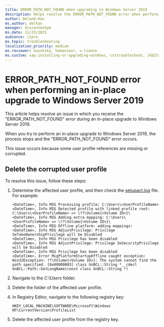 ```yaml
---
title: ERROR_PATH_NOT_FOUND when upgrading to Windows Server 2019
description: Helps resolve the ERROR_PATH_NOT_FOUND error when performing an in-place upgrade to Windows Server 2019.
author: Deland-Han
ms.author: delhan
manager: dcscontentpm
ms.date: 11/23/2023
audience: itpro
ms.topic: troubleshooting
localization_priority: medium
ms.reviewer: kaushika, hamansoor, v-lianna
ms.custom: sap:installing-or-upgrading-windows, csstroubleshoot, ikb2lmc
---
```

# ERROR_PATH_NOT_FOUND error when performing an in-place upgrade to Windows Server 2019

This article helps resolve an issue in which you receive the "ERROR_PATH_NOT_FOUND" error during an in-place upgrade to Windows Server 2019.

When you try to perform an in-place upgrade to Windows Server 2019, the process stops and the "ERROR_PATH_NOT_FOUND" error occurs.

This issue occurs because some user profile references are missing or corrupted.

## Delete the corrupted user profile

To resolve this issue, follow these steps:

1. Determine the affected user profile, and then check the [setupact.log](/windows/deployment/upgrade/log-files) file. For example:

	```output
	<DateTime>, Info MIG Processing profile: C:\Users\<UserProfileName>
	<DateTime>, Info MIG Detected profile with linked profile root: C:\Users\<UserProfileName> => \??\Volume{<Volume ID>}\
	<DateTime>, Info MIG Adding extra mapping: C:\Users\<UserProfileName> => \??\Volume{<Volume ID>}\
	<DateTime>, Info MIG Offline platform: adding mappings:
	<DateTime>, Info MIG AdjustPrivilege: Privilege SeTakeOwnershipPrivilege will be Disabled
	<DateTime>, Info MIG Privilege has been disabled
	<DateTime>, Info MIG AdjustPrivilege: Privilege SeSecurityPrivilege will be Disabled
	<DateTime>, Info MIG Privilege has been disabled
	<DateTime>, Error MigPlatformStartupOffline caught exception: Win32Exception: ??\Volume{<Volume ID>}: The system cannot find the path specified. [0x00000003] class UnBCL::String *__cdecl UnBCL::Path::GetLongName(const class UnBCL::String *)
	```
2. Navigate to the *C:\\Users* folder.
3. Delete the folder of the affected user profile.
4. In Registry Editor, navigate to the following registry key:

	`HKEY_LOCAL_MACHINE\SOFTWARE\Microsoft\Windows NT\CurrentVersion\ProfileList`

5. Delete the affected user profile from the registry key.
